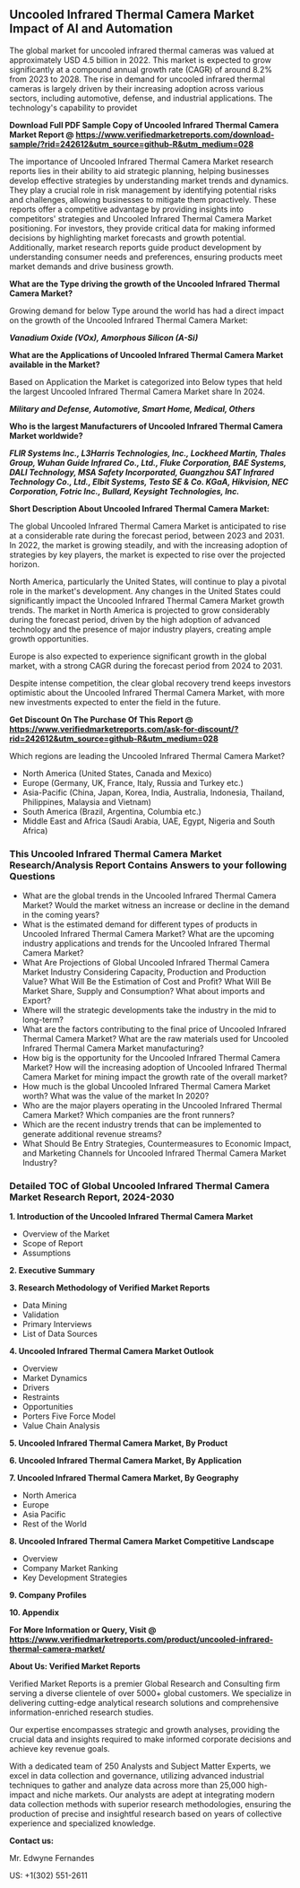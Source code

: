 <h2>Uncooled Infrared Thermal Camera Market Impact of AI and Automation</h2><p>The global market for uncooled infrared thermal cameras was valued at approximately USD 4.5 billion in 2022. This market is expected to grow significantly at a compound annual growth rate (CAGR) of around 8.2% from 2023 to 2028. The rise in demand for uncooled infrared thermal cameras is largely driven by their increasing adoption across various sectors, including automotive, defense, and industrial applications. The technology's capability to providet</p><p id="" class=""><strong>Download Full PDF Sample Copy of Uncooled Infrared Thermal Camera Market Report @ <a href="https://www.verifiedmarketreports.com/download-sample/?rid=242612&utm_source=github-R&utm_medium=028" target="_blank">https://www.verifiedmarketreports.com/download-sample/?rid=242612&utm_source=github-R&utm_medium=028</a></strong></p><p>The importance of&nbsp;Uncooled Infrared Thermal Camera Market research reports lies in their ability to aid strategic planning, helping businesses develop effective strategies by understanding market trends and dynamics. They play a crucial role in risk management by identifying potential risks and challenges, allowing businesses to mitigate them proactively. These reports offer a competitive advantage by providing insights into competitors' strategies and Uncooled Infrared Thermal Camera Market positioning. For investors, they provide critical data for making informed decisions by highlighting market forecasts and growth potential. Additionally, market research reports guide product development by understanding consumer needs and preferences, ensuring products meet market demands and drive business growth.</p><p><strong>What are the&nbsp;Type driving the growth of the Uncooled Infrared Thermal Camera Market?</strong></p><p id="" class="">Growing demand for below Type around the world has had a direct impact on the growth of the Uncooled Infrared Thermal Camera Market:</p><em><strong>Vanadium Oxide (VOx), Amorphous Silicon (A-Si)</strong></em></p><strong>What are the&nbsp;Applications&nbsp;of Uncooled Infrared Thermal Camera Market available in the Market?</strong></p><p id="" class="">Based on Application the Market is categorized into Below types that held the largest Uncooled Infrared Thermal Camera Market share In 2024.</p><em><strong>Military and Defense, Automotive, Smart Home, Medical, Others</strong></em></p><strong>Who is the largest Manufacturers of Uncooled Infrared Thermal Camera Market worldwide?</strong></p><p><em><strong>FLIR Systems Inc., L3Harris Technologies, Inc., Lockheed Martin, Thales Group, Wuhan Guide Infrared Co., Ltd., Fluke Corporation, BAE Systems, DALI Technology, MSA Safety Incorporated, Guangzhou SAT Infrared Technology Co., Ltd., Elbit Systems, Testo SE & Co. KGaA, Hikvision, NEC Corporation, Fotric Inc., Bullard, Keysight Technologies, Inc.</strong></em></p><p id="" class=""><strong>Short Description About Uncooled Infrared Thermal Camera Market:</strong></p><p>The global Uncooled Infrared Thermal Camera Market is anticipated to rise at a considerable rate during the forecast period, between 2023 and 2031. In 2022, the market is growing steadily, and with the increasing adoption of strategies by key players, the market is expected to rise over the projected horizon.</p><p>North America, particularly the United States, will continue to play a pivotal role in the market's development. Any changes in the United States could significantly impact the Uncooled Infrared Thermal Camera Market growth trends. The market in North America is projected to grow considerably during the forecast period, driven by the high adoption of advanced technology and the presence of major industry players, creating ample growth opportunities.</p><p>Europe is also expected to experience significant growth in the global market, with a strong CAGR during the forecast period from 2024 to 2031.</p><p>Despite intense competition, the clear global recovery trend keeps investors optimistic about the Uncooled Infrared Thermal Camera Market, with more new investments expected to enter the field in the future.</p><p id="" class=""><strong>Get Discount On The Purchase Of This Report @ <a href="https://www.verifiedmarketreports.com/ask-for-discount/?rid=242612&utm_source=github-R&utm_medium=028" target="_blank">https://www.verifiedmarketreports.com/ask-for-discount/?rid=242612&utm_source=github-R&utm_medium=028</a></strong></p>Which regions are leading the Uncooled Infrared Thermal Camera Market?</p><ul><li>North America (United States, Canada and Mexico)</li><li>Europe (Germany, UK, France, Italy, Russia and Turkey etc.)</li><li>Asia-Pacific (China, Japan, Korea, India, Australia, Indonesia, Thailand, Philippines, Malaysia and Vietnam)</li><li>South America (Brazil, Argentina, Columbia etc.)</li><li>Middle East and Africa (Saudi Arabia, UAE, Egypt, Nigeria and South Africa)</li></ul><h3 id="" class="">This Uncooled Infrared Thermal Camera Market Research/Analysis Report Contains Answers to your following Questions</h3><ul><li>What are the global trends in the Uncooled Infrared Thermal Camera Market? Would the market witness an increase or decline in the demand in the coming years?</li><li>What is the estimated demand for different types of products in Uncooled Infrared Thermal Camera Market? What are the upcoming industry applications and trends for the Uncooled Infrared Thermal Camera Market?</li><li>What Are Projections of Global Uncooled Infrared Thermal Camera Market Industry Considering Capacity, Production and Production Value? What Will Be the Estimation of Cost and Profit? What Will Be Market Share, Supply and Consumption? What about imports and Export?</li><li>Where will the strategic developments take the industry in the mid to long-term?</li><li>What are the factors contributing to the final price of Uncooled Infrared Thermal Camera Market? What are the raw materials used for Uncooled Infrared Thermal Camera Market manufacturing?</li><li>How big is the opportunity for the Uncooled Infrared Thermal Camera Market? How will the increasing adoption of Uncooled Infrared Thermal Camera Market for mining impact the growth rate of the overall market?</li><li>How much is the global Uncooled Infrared Thermal Camera Market worth? What was the value of the market In 2020?</li><li>Who are the major players operating in the Uncooled Infrared Thermal Camera Market? Which companies are the front runners?</li><li>Which are the recent industry trends that can be implemented to generate additional revenue streams?</li><li>What Should Be Entry Strategies, Countermeasures to Economic Impact, and Marketing Channels for Uncooled Infrared Thermal Camera Market Industry?</li></ul><h3 id="" class="">Detailed TOC of Global Uncooled Infrared Thermal Camera Market Research Report, 2024-2030</h3><p id="" class=""><strong>1. Introduction of the Uncooled Infrared Thermal Camera Market</strong></p><ul><li>Overview of the Market</li><li>Scope of Report</li><li>Assumptions</li></ul><p id="" class=""><strong>2. Executive Summary</strong></p><p id="" class=""><strong>3. Research Methodology of Verified Market Reports</strong></p><ul><li>Data Mining</li><li>Validation</li><li>Primary Interviews</li><li>List of Data Sources</li></ul><p id="" class=""><strong>4. Uncooled Infrared Thermal Camera Market Outlook</strong></p><ul><li>Overview</li><li>Market Dynamics</li><li>Drivers</li><li>Restraints</li><li>Opportunities</li><li>Porters Five Force Model</li><li>Value Chain Analysis</li></ul><p id="" class=""><strong>5. Uncooled Infrared Thermal Camera Market, By Product</strong></p><p id="" class=""><strong>6. Uncooled Infrared Thermal Camera Market, By Application</strong></p><p id="" class=""><strong>7. Uncooled Infrared Thermal Camera Market, By Geography</strong></p><ul><li>North America</li><li>Europe</li><li>Asia Pacific</li><li>Rest of the World</li></ul><p id="" class=""><strong>8. Uncooled Infrared Thermal Camera Market Competitive Landscape</strong></p><ul><li>Overview</li><li>Company Market Ranking</li><li>Key Development Strategies</li></ul><p id="" class=""><strong>9. Company Profiles</strong></p><p id="" class=""><strong>10. Appendix</strong></p><p id="" class=""><strong>For More Information or Query, Visit @ <a href="https://www.verifiedmarketreports.com/product/uncooled-infrared-thermal-camera-market/" target="_blank">https://www.verifiedmarketreports.com/product/uncooled-infrared-thermal-camera-market/</a></strong></p><p id="" class=""><strong>About Us: Verified Market Reports</strong></p><p id="" class="">Verified Market Reports is a premier Global Research and Consulting firm serving a diverse clientele of over 5000+ global customers. We specialize in delivering cutting-edge analytical research solutions and comprehensive information-enriched research studies.</p><p id="" class="">Our expertise encompasses strategic and growth analyses, providing the crucial data and insights required to make informed corporate decisions and achieve key revenue goals.</p><p id="" class="">With a dedicated team of 250 Analysts and Subject Matter Experts, we excel in data collection and governance, utilizing advanced industrial techniques to gather and analyze data across more than 25,000 high-impact and niche markets. Our analysts are adept at integrating modern data collection methods with superior research methodologies, ensuring the production of precise and insightful research based on years of collective experience and specialized knowledge.</p><p id="" class=""><strong>Contact us:</strong></p><p id="" class="">Mr. Edwyne Fernandes</p><p id="" class="">US: +1(302) 551-2611</p>